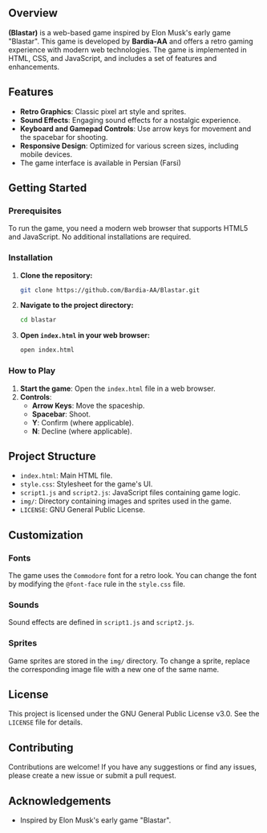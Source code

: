 ## Overview

**(Blastar)** is a web-based game inspired by Elon Musk's early game "Blastar". This game is developed by **Bardia-AA** and offers a retro gaming experience with modern web technologies. The game is implemented in HTML, CSS, and JavaScript, and includes a set of features and enhancements.

## Features

- **Retro Graphics**: Classic pixel art style and sprites.
- **Sound Effects**: Engaging sound effects for a nostalgic experience.
- **Keyboard and Gamepad Controls**: Use arrow keys for movement and the spacebar for shooting.
- **Responsive Design**: Optimized for various screen sizes, including mobile devices.
- The game interface is available in Persian (Farsi)

## Getting Started

### Prerequisites

To run the game, you need a modern web browser that supports HTML5 and JavaScript. No additional installations are required.

### Installation

1. **Clone the repository:**
    ```sh
    git clone https://github.com/Bardia-AA/Blastar.git
    ```
2. **Navigate to the project directory:**
    ```sh
    cd blastar
    ```
3. **Open `index.html` in your web browser:**
    ```sh
    open index.html
    ```

### How to Play

1. **Start the game**: Open the `index.html` file in a web browser.
2. **Controls**:
    - **Arrow Keys**: Move the spaceship.
    - **Spacebar**: Shoot.
    - **Y**: Confirm (where applicable).
    - **N**: Decline (where applicable).

## Project Structure

- `index.html`: Main HTML file.
- `style.css`: Stylesheet for the game's UI.
- `script1.js` and `script2.js`: JavaScript files containing game logic.
- `img/`: Directory containing images and sprites used in the game.
- `LICENSE`: GNU General Public License.

## Customization

### Fonts

The game uses the `Commodore` font for a retro look. You can change the font by modifying the `@font-face` rule in the `style.css` file.

### Sounds

Sound effects are defined in `script1.js` and `script2.js`.

### Sprites

Game sprites are stored in the `img/` directory. To change a sprite, replace the corresponding image file with a new one of the same name.

## License

This project is licensed under the GNU General Public License v3.0. See the `LICENSE` file for details.

## Contributing

Contributions are welcome! If you have any suggestions or find any issues, please create a new issue or submit a pull request.

## Acknowledgements

- Inspired by Elon Musk's early game "Blastar".
